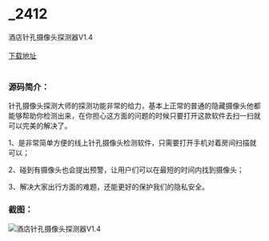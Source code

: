 # _2412
酒店针孔摄像头探测器V1.4
<br/></br>
[下载地址](https://www.uuid2.com/2412.html "下载地址")
<br/></br>
<h3>源码简介：</h3>
<p>针孔摄像头探测大师的探测功能非常的给力，基本上正常的普通的隐藏摄像头他都能够帮助你检测出来，在你担心这方面的问题的时候只要打开这款软件去扫一扫就可以完美的解决了。<p>
<p>1、是非常简单方便的线上针孔摄像头检测软件，只需要打开手机对着房间扫描就可以；<p>
<p>2、碰到有摄像头也会提出预警，让用户们可以在最短的时间内找到摄像头；<p>
<p>3、解决大家出行方面的难题，还能更好的保护我们的隐私安全。<p>
<h3>截图：</h3>
<img src="https://www.uuid2.com/wp-content/uploads/img/202106/28a75ea297.png" alt="酒店针孔摄像头探测器V1.4">
